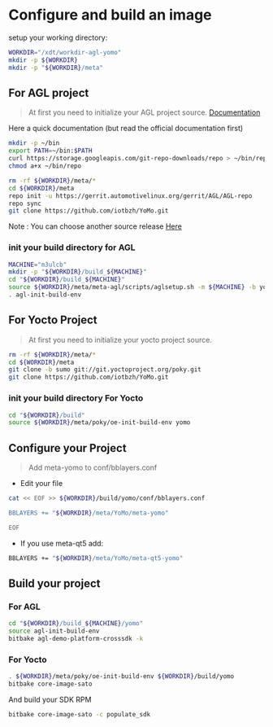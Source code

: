 
# Configure and build an image

setup your working directory:

```bash
WORKDIR="/xdt/workdir-agl-yomo"
mkdir -p ${WORKDIR}
mkdir -p "${WORKDIR}/meta"
```

## For AGL project

> At first you need to initialize your AGL project source.
[Documentation](http://docs.automotivelinux.org/docs/getting_started/en/dev/reference/source-code.html)

Here a quick documentation (but read the official documentation first)

```bash
mkdir -p ~/bin
export PATH=~/bin:$PATH
curl https://storage.googleapis.com/git-repo-downloads/repo > ~/bin/repo
chmod a+x ~/bin/repo
```

```bash
rm -rf ${WORKDIR}/meta/*
cd ${WORKDIR}/meta
repo init -u https://gerrit.automotivelinux.org/gerrit/AGL/AGL-repo
repo sync
git clone https://github.com/iotbzh/YoMo.git
```

Note : You can choose another source release [Here](http://docs.automotivelinux.org/docs/getting_started/en/dev/reference/source-code.html#download-source)

### init your build directory for AGL

```bash
MACHINE="m3ulcb"
mkdir -p "${WORKDIR}/build_${MACHINE}"
cd "${WORKDIR}/build_${MACHINE}"
source ${WORKDIR}/meta/meta-agl/scripts/aglsetup.sh -m ${MACHINE} -b yomo agl-devel agl-demo agl-netboot agl-appfw-smack agl-localdev
. agl-init-build-env
```

## For Yocto Project

> At first you need to initialize your yocto project source.

```bash
rm -rf ${WORKDIR}/meta/*
cd ${WORKDIR}/meta
git clone -b sumo git://git.yoctoproject.org/poky.git
git clone https://github.com/iotbzh/YoMo.git
```

### init your build directory For Yocto

```bash
cd "${WORKDIR}/build"
source ${WORKDIR}/meta/poky/oe-init-build-env yomo
```

## Configure your Project

> Add meta-yomo  to conf/bblayers.conf

* Edit your file

```bash
cat << EOF >> ${WORKDIR}/build/yomo/conf/bblayers.conf

BBLAYERS += "${WORKDIR}/meta/YoMo/meta-yomo"

EOF
```

* If you use meta-qt5 add:

```bash
BBLAYERS += "${WORKDIR}/meta/YoMo/meta-qt5-yomo"
```

## Build your project

### For AGL

```bash
cd "${WORKDIR}/build_${MACHINE}/yomo"
source agl-init-build-env
bitbake agl-demo-platform-crosssdk -k
```

### For Yocto

```bash
. ${WORKDIR}/meta/poky/oe-init-build-env ${WORKDIR}/build/yomo
bitbake core-image-sato
```

And build your SDK RPM

```bash
bitbake core-image-sato -c populate_sdk
```
